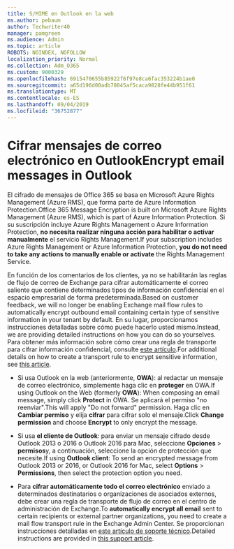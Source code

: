 ```yaml
---
title: S/MIME en Outlook en la web
ms.author: pebaum
author: Techwriter40
manager: pamgreen
ms.audience: Admin
ms.topic: article
ROBOTS: NOINDEX, NOFOLLOW
localization_priority: Normal
ms.collection: Adm_O365
ms.custom: 9000329
ms.openlocfilehash: 6915470655b85922f6f97e8ca6fac353224b1ae0
ms.sourcegitcommit: a65d196d00adb70045af5caca9828fe44b951f61
ms.translationtype: MT
ms.contentlocale: es-ES
ms.lasthandoff: 09/04/2019
ms.locfileid: "36752877"
---
```

# <a name="encrypt-email-messages-in-outlook"></a><span data-ttu-id="29bf7-102">Cifrar mensajes de correo electrónico en Outlook</span><span class="sxs-lookup"><span data-stu-id="29bf7-102">Encrypt email messages in Outlook</span></span>

<span data-ttu-id="29bf7-103">El cifrado de mensajes de Office 365 se basa en Microsoft Azure Rights Management (Azure RMS), que forma parte de Azure Information Protection.</span><span class="sxs-lookup"><span data-stu-id="29bf7-103">Office 365 Message Encryption is built on Microsoft Azure Rights Management (Azure RMS), which is part of Azure Information Protection.</span></span> <span data-ttu-id="29bf7-104">Si su suscripción incluye Azure Rights Management o Azure Information Protection, **no necesita realizar ninguna acción para habilitar o activar manualmente** el servicio Rights Management.</span><span class="sxs-lookup"><span data-stu-id="29bf7-104">If your subscription includes Azure Rights Management or Azure Information Protection, **you do not need to take any actions to manually enable or activate** the Rights Management Service.</span></span>

<span data-ttu-id="29bf7-105">En función de los comentarios de los clientes, ya no se habilitarán las reglas de flujo de correo de Exchange para cifrar automáticamente el correo saliente que contiene determinados tipos de información confidencial en el espacio empresarial de forma predeterminada.</span><span class="sxs-lookup"><span data-stu-id="29bf7-105">Based on customer feedback, we will no longer be enabling Exchange mail flow rules to automatically encrypt outbound email containing certain type of sensitive information in your tenant by default.</span></span> <span data-ttu-id="29bf7-106">En su lugar, proporcionamos instrucciones detalladas sobre cómo puede hacerlo usted mismo.</span><span class="sxs-lookup"><span data-stu-id="29bf7-106">Instead, we are providing detailed instructions on how you can do so yourselves.</span></span> <span data-ttu-id="29bf7-107">Para obtener más información sobre cómo crear una regla de transporte para cifrar información confidencial, consulte [este artículo](https://aka.ms/OmeEtr).</span><span class="sxs-lookup"><span data-stu-id="29bf7-107">For additional details on how to create a transport rule to encrypt sensitive information, see [this article](https://aka.ms/OmeEtr).</span></span>

- <span data-ttu-id="29bf7-108">Si usa Outlook en la web (anteriormente, **OWA**): al redactar un mensaje de correo electrónico, simplemente haga clic en **proteger** en OWA.</span><span class="sxs-lookup"><span data-stu-id="29bf7-108">If using Outlook on the Web (formerly **OWA**): When composing an email message, simply click **Protect** in OWA.</span></span> <span data-ttu-id="29bf7-109">Se aplicará el permiso "no reenviar".</span><span class="sxs-lookup"><span data-stu-id="29bf7-109">This will apply "Do not forward" permission.</span></span> <span data-ttu-id="29bf7-110">Haga clic en **Cambiar permiso** y elija **cifrar** para cifrar solo el mensaje.</span><span class="sxs-lookup"><span data-stu-id="29bf7-110">Click **Change permission** and choose **Encrypt** to only encrypt the message.</span></span>

- <span data-ttu-id="29bf7-111">Si usa **el cliente de Outlook**: para enviar un mensaje cifrado desde Outlook 2013 o 2016 o Outlook 2016 para Mac, seleccione **Opciones** > **permisos**y, a continuación, seleccione la opción de protección que necesite.</span><span class="sxs-lookup"><span data-stu-id="29bf7-111">If using **Outlook client**: To send an encrypted message from Outlook 2013 or 2016, or Outlook 2016 for Mac, select **Options** > **Permissions**, then select the protection option you need.</span></span>

- <span data-ttu-id="29bf7-112">Para **cifrar automáticamente todo el correo electrónico** enviado a determinados destinatarios o organizaciones de asociados externos, debe crear una regla de transporte de flujo de correo en el centro de administración de Exchange.</span><span class="sxs-lookup"><span data-stu-id="29bf7-112">To **automatically encrypt all email** sent to certain recipients or external partner organizations, you need to create a mail flow transport rule in the Exchange Admin Center.</span></span> <span data-ttu-id="29bf7-113">Se proporcionan instrucciones detalladas en [este artículo de soporte técnico](https://docs.microsoft.com/office365/securitycompliance/define-mail-flow-rules-to-encrypt-email#create-a-mail-flow-rule-to-encrypt-email-messages-with-the-new-ome-capabilities).</span><span class="sxs-lookup"><span data-stu-id="29bf7-113">Detailed instructions are provided in [this support article](https://docs.microsoft.com/office365/securitycompliance/define-mail-flow-rules-to-encrypt-email#create-a-mail-flow-rule-to-encrypt-email-messages-with-the-new-ome-capabilities).</span></span>

